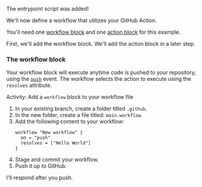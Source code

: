 The entrypoint script was added!

We'll now define a workflow that utilizes your GitHub Action.

You'll need one [workflow block](https://developer.github.com/actions/creating-workflows/workflow-configuration-options/#workflow-blocks) and one [action block](https://developer.github.com/actions/creating-workflows/workflow-configuration-options/#action-blocks) for this example.

First, we'll add the workflow block. We'll add the action block in a later step. 

### The workflow block

Your workflow block will execute anytime code is pushed to your repository, using the [`push`](https://developer.github.com/v3/activity/events/types/#pushevent) event. The workflow selects the action to execute using the `resolves` attribute.

Activity: Add a `workflow` block to your workflow file

1. In your existing branch, create a folder titled `.github`.
1. In the new folder, create a file titled: `main.workflow`.
1. Add the following content to your workflow:
    ```hcl
    workflow "New workflow" {
      on = "push"
      resolves = ["Hello World"]
    }
    ```
1. Stage and commit your workflow.
1. Push it up to GitHub. 

I'll respond after you push.